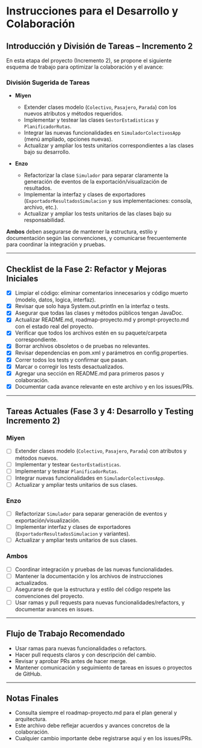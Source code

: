 # Instrucciones para el Desarrollo y Colaboración

## Introducción y División de Tareas – Incremento 2

En esta etapa del proyecto (Incremento 2), se propone el siguiente esquema de trabajo para optimizar la colaboración y el avance:

### División Sugerida de Tareas

- **Miyen**
  - Extender clases modelo (`Colectivo`, `Pasajero`, `Parada`) con los nuevos atributos y métodos requeridos.
  - Implementar y testear las clases `GestorEstadisticas` y `PlanificadorRutas`.
  - Integrar las nuevas funcionalidades en `SimuladorColectivosApp` (menú ampliado, opciones nuevas).
  - Actualizar y ampliar los tests unitarios correspondientes a las clases bajo su desarrollo.

- **Enzo**
  - Refactorizar la clase `Simulador` para separar claramente la generación de eventos de la exportación/visualización de resultados.
  - Implementar la interfaz y clases de exportadores (`ExportadorResultadosSimulacion` y sus implementaciones: consola, archivo, etc.).
  - Actualizar y ampliar los tests unitarios de las clases bajo su responsabilidad.

**Ambos** deben asegurarse de mantener la estructura, estilo y documentación según las convenciones, y comunicarse frecuentemente para coordinar la integración y pruebas.

---

## Checklist de la Fase 2: Refactor y Mejoras Iniciales

- [x] Limpiar el código: eliminar comentarios innecesarios y código muerto (modelo, datos, logica, interfaz).
- [x] Revisar que solo haya System.out.println en la interfaz o tests.
- [x] Asegurar que todas las clases y métodos públicos tengan JavaDoc.
- [x] Actualizar README.md, roadmap-proyecto.md y prompt-proyecto.md con el estado real del proyecto.
- [x] Verificar que todos los archivos estén en su paquete/carpeta correspondiente.
- [x] Borrar archivos obsoletos o de pruebas no relevantes.
- [x] Revisar dependencias en pom.xml y parámetros en config.properties.
- [x] Correr todos los tests y confirmar que pasan.
- [x] Marcar o corregir los tests desactualizados.
- [x] Agregar una sección en README.md para primeros pasos y colaboración.
- [x] Documentar cada avance relevante en este archivo y en los issues/PRs.

---

## Tareas Actuales (Fase 3 y 4: Desarrollo y Testing Incremento 2)

### Miyen
- [ ] Extender clases modelo (`Colectivo`, `Pasajero`, `Parada`) con atributos y métodos nuevos.
- [ ] Implementar y testear `GestorEstadisticas`.
- [ ] Implementar y testear `PlanificadorRutas`.
- [ ] Integrar nuevas funcionalidades en `SimuladorColectivosApp`.
- [ ] Actualizar y ampliar tests unitarios de sus clases.

### Enzo
- [ ] Refactorizar `Simulador` para separar generación de eventos y exportación/visualización.
- [ ] Implementar interfaz y clases de exportadores (`ExportadorResultadosSimulacion` y variantes).
- [ ] Actualizar y ampliar tests unitarios de sus clases.

### Ambos
- [ ] Coordinar integración y pruebas de las nuevas funcionalidades.
- [ ] Mantener la documentación y los archivos de instrucciones actualizados.
- [ ] Asegurarse de que la estructura y estilo del código respete las convenciones del proyecto.
- [ ] Usar ramas y pull requests para nuevas funcionalidades/refactors, y documentar avances en issues.

---

## Flujo de Trabajo Recomendado

- Usar ramas para nuevas funcionalidades o refactors.
- Hacer pull requests claros y con descripción del cambio.
- Revisar y aprobar PRs antes de hacer merge.
- Mantener comunicación y seguimiento de tareas en issues o proyectos de GitHub.

---

## Notas Finales

- Consulta siempre el roadmap-proyecto.md para el plan general y arquitectura.
- Este archivo debe reflejar acuerdos y avances concretos de la colaboración.
- Cualquier cambio importante debe registrarse aquí y en los issues/PRs.
